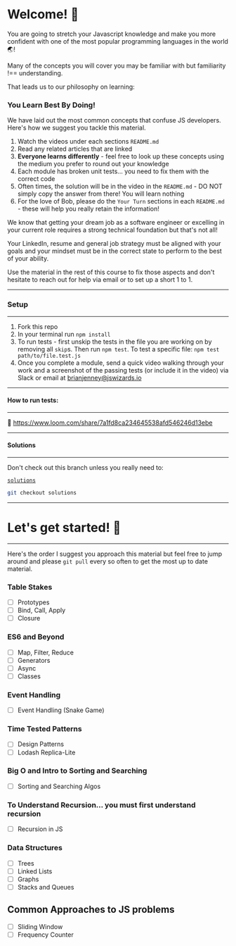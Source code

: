 # Welcome! 👋

You are going to stretch your Javascript knowledge and make you more confident with one of the most popular programming languages in the world 🌏!

Many of the concepts you will cover you may be familiar with but familiarity !== understanding.

That leads us to our philosophy on learning:

### You Learn Best By Doing!

We have laid out the most common concepts that confuse JS developers. Here's how we suggest you tackle this material.

1. Watch the videos under each sections `README.md`
2. Read any related articles that are linked
3. <strong>Everyone learns differently</strong> - feel free to look up these concepts using the medium you prefer to round out your knowledge
4. Each module has broken unit tests... you need to fix them with the correct code
5. Often times, the solution will be in the video in the `README.md` - DO NOT simply copy the answer from there! You will learn nothing
6. For the love of Bob, please do the `Your Turn` sections in each `README.md` - these will help you really retain the information!

We know that getting your dream job as a software engineer or excelling in your current role requires a strong technical foundation but that's not all!

Your LinkedIn, resume and general job strategy must be aligned with your goals and your mindset must be in the correct state to perform to the best of your ability.

Use the material in the rest of this course to fix those aspects and don't hesitate to reach out for help via email or to set up a short 1 to 1.

---

### Setup

---

1. Fork this repo
2. In your terminal run `npm install`
3. To run tests - first unskip the tests in the file you are working on by removing all `skip`s. Then run `npm test`. To test a specific file: `npm test path/to/file.test.js`
4. Once you complete a module, send a quick video walking through your work and a screenshot of the passing tests (or include it in the video) via Slack or email at brianjenney@jswizards.io

---

#### How to run tests:

---

🎥 https://www.loom.com/share/7a1fd8ca234645538afd546246d13ebe

---

#### Solutions

---

Don't check out this branch unless you really need to:

[`solutions`](https://github.com/CodeCoachJS/main_course/tree/secret_solutions)

```bash
git checkout solutions
```

---

# Let's get started! 🚀

---

Here's the order I suggest you approach this material but feel free to jump around and please `git pull` every so often to get the most up to date material.

### Table Stakes

- [ ] Prototypes
- [ ] Bind, Call, Apply
- [ ] Closure

### ES6 and Beyond

- [ ] Map, Filter, Reduce
- [ ] Generators
- [ ] Async
- [ ] Classes

### Event Handling

- [ ] Event Handling (Snake Game)

### Time Tested Patterns

- [ ] Design Patterns
- [ ] Lodash Replica-Lite

### Big O and Intro to Sorting and Searching

- [ ] Sorting and Searching Algos

### To Understand Recursion... you must first understand recursion

- [ ] Recursion in JS

### Data Structures

- [ ] Trees
- [ ] Linked Lists
- [ ] Graphs
- [ ] Stacks and Queues

## Common Approaches to JS problems

- [ ] Sliding Window
- [ ] Frequency Counter
